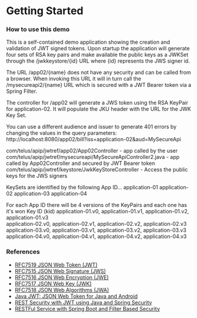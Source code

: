 # Getting Started

### How to use this demo
This is a self-contained demo application showing the creation and validation of JWT signed tokens.  Upon startup the application will generate four sets of RSA key pairs and make available the public keys as a JWKSet through the /jwkkeystore/{id} URL where {id} represents the JWS signer id.

The URL /app02/{name} does not have any security and can be called from a browser.  When invoking this URL it will in turn call the /mysecureapi2/{name} URL which is secured with a JWT Bearer token via a Spring Filter.

The controller for /app02 will generate a JWS token using the RSA KeyPair for application-02.  It will populate the JKU header with the URL for the JWK Key Set.

You can use a different audience and issuer to generate 401 errors by changing the values in the query parameters: http://localhost:8080/app02/bill?iss=application-02&aud=MySecureApi

com/telus/apip/jwtref/app02/App02Controller - app called by the user
com/telus/apip/jwtref/mysecureapi/MySecureApiController2.java - app called by App02Controller and secured by JWT Bearer token
com/telus/apip/jwtref/keystore/JwkKeyStoreController - Access the public keys for the JWS signers

KeySets are identified by the following App ID...
application-01
application-02
application-03
application-04

For each App ID there will be 4 versions of the KeyPairs and each one has it's won Key ID (kid)
application-01.v0, application-01.v1, application-01.v2, application-01.v3   
application-02.v0, application-02.v1, application-02.v2, application-02.v3   
application-03.v0, application-03.v1, application-03.v2, application-03.v3   
application-04.v0, application-04.v1, application-04.v2, application-04.v3   

### References
* [RFC7519 JSON Web Token (JWT)](https://tools.ietf.org/html/rfc7519)
* [RFC7515 JSON Web Signature (JWS)](https://tools.ietf.org/html/rfc7515)
* [RFC7516 JSON Web Encryption (JWE)](https://tools.ietf.org/html/rfc7516)
* [RFC7517 JSON Web Key (JWK)](https://tools.ietf.org/html/rfc7517)
* [RFC7518 JSON Web Algorithms (JWA)](https://tools.ietf.org/html/rfc7518)
* [Java JWT: JSON Web Token for Java and Android](https://github.com/jwtk/jjwt)
* [REST Security with JWT using Java and Spring Security](https://www.toptal.com/java/rest-security-with-jwt-spring-security-and-java)
* [RESTFul Service with Spring Boot and Filter Based Security](https://www.codeproject.com/Articles/1267678/RESTFul-Service-with-Spring-Boot-and-Filter-Based)
